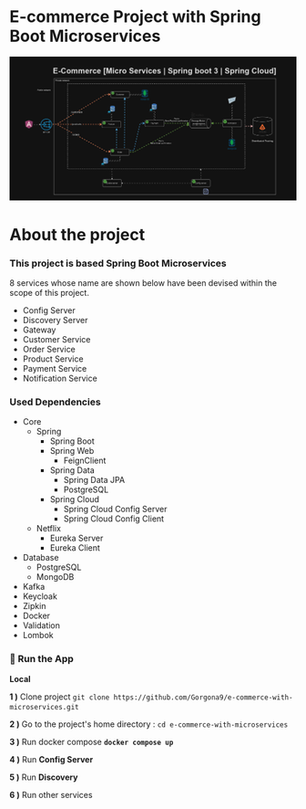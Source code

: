 # E-commerce Project with Spring Boot Microservices

<img src ="resources/screenshot.png" alt="architecture">


# About the project

### This project is based Spring Boot Microservices

8 services whose name are shown below have been devised within the scope of this project.

- Config Server
- Discovery Server
- Gateway
- Customer Service
- Order Service
- Product Service
- Payment Service
- Notification Service


### Used Dependencies

* Core
    * Spring
        * Spring Boot
        * Spring Web
            * FeignClient
        * Spring Data
            * Spring Data JPA
            * PostgreSQL
        * Spring Cloud
            * Spring Cloud Config Server
            * Spring Cloud Config Client
    * Netflix
        * Eureka Server
        * Eureka Client
* Database
    * PostgreSQL
    * MongoDB
* Kafka
* Keycloak
* Zipkin
* Docker
* Validation
* Lombok

### 🔨 Run the App

<b>Local</b>

<b>1 )</b> Clone project `git clone https://github.com/Gorgona9/e-commerce-with-microservices.git`

<b>2 )</b> Go to the project's home directory :  `cd e-commerce-with-microservices`

<b>3 )</b> Run docker compose <b>`docker compose up`</b></b>

<b>4 )</b> Run <b>Config Server</b>

<b>5 )</b> Run <b>Discovery</b>

<b>6 )</b> Run other services
